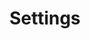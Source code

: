 ---
layout: profile-settings/profile-settings.liquid
title: Settings
permalink: /he/profile/settings/
---